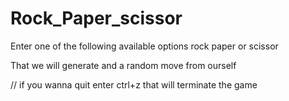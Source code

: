 # Rock_Paper_scissor

Enter one of the following available options 
rock paper or scissor 

That we will generate and a random move from ourself 

// if you wanna quit enter ctrl+z that will terminate the game 
